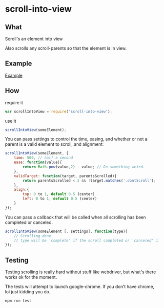 # scroll-into-view

## What

Scroll's an element into view

Also scrolls any scroll-parents so that the element is in view.

## Example

[Example](https://rawgit.com/KoryNunn/scroll-into-view/master/example/index.html)

## How

require it
```javascript
var scrollIntoView = require('scroll-into-view');
```
use it

```javascript
scrollIntoView(someElement);
```

You can pass settings to control the time, easing, and whether or not a parent is a valid element to scroll, and alignment:

```javascript
scrollIntoView(someElement, {
    time: 500, // half a second
    ease: function(value){
        return Math.pow(value,2) - value; // Do something weird.
    },
    validTarget: function(target, parentsScrolled){
        return parentsScrolled < 2 && !target.matches('.dontScroll');
    },
    align:{
        top: 0 to 1, default 0.5 (center)
        left: 0 to 1, default 0.5 (center)
    }
});
```

You can pass a callback that will be called when all scrolling has been completed or canceled.

```javascript
scrollIntoView(someElement [, settings], function(type){
    // Scrolling done.
    // type will be 'complete' if the scroll completed or 'canceled' if the current scroll was canceled by a new scroll
});
```

## Testing

Testing scrolling is really hard without stuff like webdriver, but what's there works ok for the moment.

The tests will attempt to launch google-chrome. If you don't have chrome, lol just kidding you do.

```
npm run test
```
